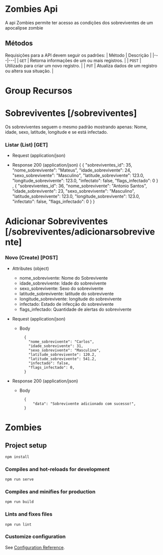 # Zombies Api
A api Zombies permite ter acesso as condições dos sobreviventes de um apocalipse zombie 

## Métodos
Requisições para a API devem seguir os padrões:
| Método | Descrição |
|---|---|
| `GET` | Retorna informações de um ou mais registros. |
| `POST` | Utilizado para criar um novo registro. |
| `PUT` | Atualiza dados de um registro ou altera sua situação. |

# Group Recursos


# Sobreviventes [/sobreviventes]

Os sobreviventes seguem o mesmo padrão mostrando apenas: Nome, idade, sexo, latitude, longitude e se está infectado.


### Listar (List) [GET]

+ Request (application/json)


+ Response 200 (application/json)
        {
            {
                "sobreviventes_id": 35, 
                "nome_sobrevivente": "Mateus", 
                "idade_sobrevivente": 24, 
                "sexo_sobrevivente": "Masculino", 
                "latitude_sobrevivente": 123.0, 
                "longitude_sobrevivente": 123.0, 
                "infectato": false, "flags_infectado": 0
            }
            ,
            {
                "sobreviventes_id": 36, 
                "nome_sobrevivente": "Antonio Santos", 
                "idade_sobrevivente": 23, 
                "sexo_sobrevivente": "Masculino", 
                "latitude_sobrevivente": 123.0, 
                "longitude_sobrevivente": 123.0, 
                "infectato": false, 
                "flags_infectado": 0
            }
        }

# Adicionar Sobreviventes [/sobreviventes/adicionarsobrevivente]

### Novo (Create) [POST]

+ Attributes (object)

    + nome_sobrevivente: Nome do Sobrevivente
    + idade_sobrevivente: Idade do sobrevivente
    + sexo_sobrevivente: Sexo do sobrevivente
    + latitude_sobrevivente: latitude do sobrevivente
    + longitude_sobrevivente: longitude do sobrevivente
    + infectado: Estado de infecção do sobrevivente
    + flags_infectado: Quantidade de alertas do sobrevivente

+ Request (application/json)

    + Body

            {
              "nome_sobrevivente": "Carlos",
              "idade_sobrevivente": 31,
              "sexo_sobrevivente": "Masculino",
              "latitude_sobrevivente": 120.2,
              "latitude_sobrevivente": 541.2,
              "infectado": false,
              "flags_infectado": 0,
            }

+ Response 200 (application/json) 

    + Body

            {
                "data": "Sobrevivente adicionado com sucesso!",
            }


# Zombies

## Project setup
```
npm install
```

### Compiles and hot-reloads for development
```
npm run serve
```

### Compiles and minifies for production
```
npm run build
```

### Lints and fixes files
```
npm run lint
```

### Customize configuration
See [Configuration Reference](https://cli.vuejs.org/config/).
